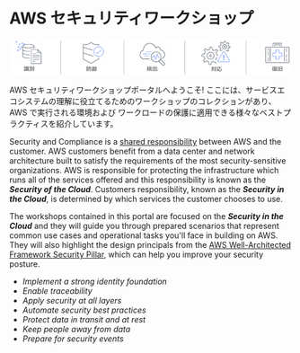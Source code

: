 # AWS セキュリティワークショップ

![Components](assets/images/csf-core-functions.png "NIST Cybersecurity Framework Core Functions")

AWS セキュリティワークショップポータルへようこそ! ここには、サービスエコシステムの理解に役立てるためのワークショップのコレクションがあり、AWS で実行される環境および ワークロードの保護に適用できる様々なベストプラクティスを紹介しています。 

Security and Compliance is a <a href="https://aws.amazon.com/compliance/shared-responsibility-model/" target="_blank">shared responsibility</a> between AWS and the customer.  AWS customers benefit from a data center and network architecture built to satisfy the requirements of the most security-sensitive organizations.  AWS is responsible for protecting the infrastructure which runs all of the services offered and this responsibility is known as the ***Security of the Cloud***.  Customers responsibility, known as the ***Security in the Cloud***, is determined by which services the customer chooses to use.  

The workshops contained in this portal are focused on the ***Security in the Cloud*** and they will guide you through prepared scenarios that represent common use cases and operational tasks you'll face in building on AWS.  They will also highlight the design principals from the <a href="https://d1.awsstatic.com/whitepapers/architecture/AWS-Security-Pillar.pdf" target="_blank">AWS Well-Architected Framework Security Pillar</a>, which can help you improve your security posture.

* *Implement a strong identity foundation*
* *Enable traceability*
* *Apply security at all layers*
* *Automate security best practices*
* *Protect data in transit and at rest*
* *Keep people away from data*
* *Prepare for security events*
